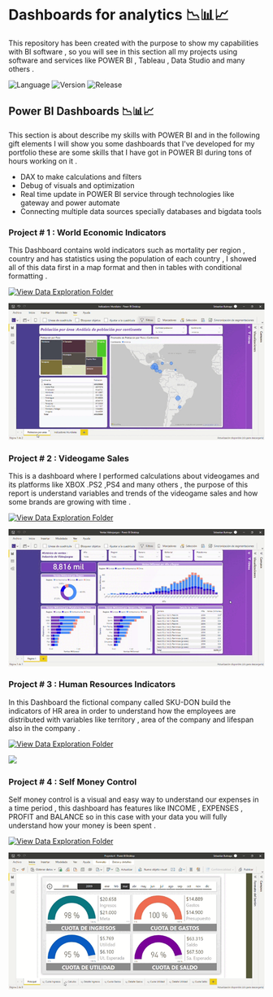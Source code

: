 # Dashboards for analytics 📉📊📈
This repository has been created with the purpose to show my capabilities with BI software , so you will see in this section all my projects using software and services like POWER BI  , Tableau , Data Studio and many others .

![Language](https://img.shields.io/static/v1?label=Language&message=DAX&color=blueviolet)
![Version](https://img.shields.io/static/v1?label=Version&message=v1.0&color=blueviolet)
![Release](https://img.shields.io/static/v1?label=Release-Date&message=27/03/2022&color=blueviolet)

## Power BI Dashboards 📉📊📈
This section is about describe my skills with POWER BI and in the following gift elements I will show you some dashboards that I've developed for my portfolio these are some skills that I have got in POWER BI during tons of hours working on it .
- DAX to make calculations and filters 
- Debug of visuals and optimization 
- Real time update in POWER BI service through technologies like gateway and power automate 
- Connecting multiple data sources specially databases and bigdata tools 

### Project # 1 : World Economic Indicators
This Dashboard contains wold indicators such as mortality per region , country and has statistics using the population of each country , I showed all of this data first in a map format and then in tables with conditional formatting .

[![View Data Exploration Folder](https://img.shields.io/badge/Download-pbix-blueviolet?style=for-the-badge&logo=GITHUB)](https://github.com/ABENGDATA/Serious_SQL_Course/blob/c3fcdee62f4c5a8d989e63e604b8e030a62635cd/Projects%20SQL/Project_4_Data_Bank/Project_4_Data_Bank.md)


<p align="left">
  <img src="https://github.com/ABENGDATA/Dashboards-for-analytics/blob/f2deb837a0a884959c8512aea6b2dd920f7daa36/Indicadores%20Mundiales%20-%20Power%20BI%20Desktop%202022-03-26%2012-39-55.gif" />
</p>



### Project # 2 : Videogame Sales
This is a dashboard where I performed calculations about videogames and its platforms like XBOX .PS2 ,PS4 and many others ,  the purpose of this report is understand variables and trends of the videogame sales and how some brands are growing with time .

[![View Data Exploration Folder](https://img.shields.io/badge/Download-pbix-blueviolet?style=for-the-badge&logo=GITHUB)](https://github.com/ABENGDATA/Serious_SQL_Course/blob/c3fcdee62f4c5a8d989e63e604b8e030a62635cd/Projects%20SQL/Project_4_Data_Bank/Project_4_Data_Bank.md)

<p align="left">
  <img src="https://github.com/ABENGDATA/Dashboards-for-analytics/blob/f2deb837a0a884959c8512aea6b2dd920f7daa36/Ventas%20Videojuegos%20-%20Power%20BI%20Desktop%202022-03-26%2015-48-19.gif" />
</p>

### Project # 3 : Human Resources Indicators
In this Dashboard the fictional company called SKU-DON build the indicators of HR area in order to understand how the employees are distributed 
with variables like territory , area of the company and lifespan also in the company .

[![View Data Exploration Folder](https://img.shields.io/badge/Download-pbix-blueviolet?style=for-the-badge&logo=GITHUB)](https://github.com/ABENGDATA/Serious_SQL_Course/blob/c3fcdee62f4c5a8d989e63e604b8e030a62635cd/Projects%20SQL/Project_4_Data_Bank/Project_4_Data_Bank.md)

<p align="left">
  <img src="https://github.com/ABENGDATA/Dashboards-for-analytics/blob/f2deb837a0a884959c8512aea6b2dd920f7daa36/Project_3%20-%20Power%20BI%20Desktop%202022-03-26%2015-56-10.gif" />
</p>

### Project # 4 : Self Money Control
Self money control is a visual and easy way to understand our expenses in a time period , this dashboard has features like INCOME , EXPENSES , PROFIT and BALANCE so in this case with your data you will fully understand how your money is been spent .

[![View Data Exploration Folder](https://img.shields.io/badge/Download-pbix-blueviolet?style=for-the-badge&logo=GITHUB)](https://github.com/ABENGDATA/Serious_SQL_Course/blob/c3fcdee62f4c5a8d989e63e604b8e030a62635cd/Projects%20SQL/Project_4_Data_Bank/Project_4_Data_Bank.md)

<p align="left">
  <img src="https://github.com/ABENGDATA/Dashboards-for-analytics/blob/f2deb837a0a884959c8512aea6b2dd920f7daa36/Proyecto%204%20-%20Power%20BI%20Desktop%202022-03-26%2014-00-49.gif" />
</p>
